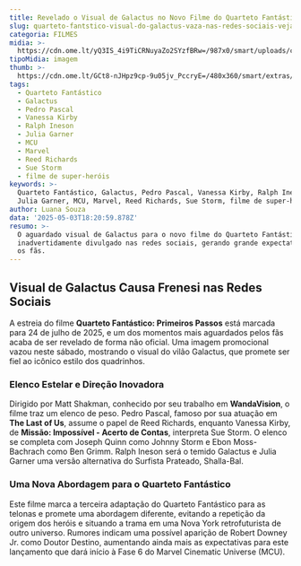 ```yaml
---
title: Revelado o Visual de Galactus no Novo Filme do Quarteto Fantástico
slug: quarteto-fantstico-visual-do-galactus-vaza-nas-redes-sociais-veja
categoria: FILMES
midia: >-
  https://cdn.ome.lt/yQ3IS_4i9TiCRNuyaZo2SYzfBRw=/987x0/smart/uploads/conteudo/fotos/quartetofantasticovariante2025_Y4L5AOw.jpg
tipoMidia: imagem
thumb: >-
  https://cdn.ome.lt/GCt8-nJHpz9cp-9u05jv_PccryE=/480x360/smart/extras/conteudos/quartetofantasticovariante2025_TRBmstu.jpg
tags:
  - Quarteto Fantástico
  - Galactus
  - Pedro Pascal
  - Vanessa Kirby
  - Ralph Ineson
  - Julia Garner
  - MCU
  - Marvel
  - Reed Richards
  - Sue Storm
  - filme de super-heróis
keywords: >-
  Quarteto Fantástico, Galactus, Pedro Pascal, Vanessa Kirby, Ralph Ineson,
  Julia Garner, MCU, Marvel, Reed Richards, Sue Storm, filme de super-heróis
author: Luana Souza
data: '2025-05-03T18:20:59.878Z'
resumo: >-
  O aguardado visual de Galactus para o novo filme do Quarteto Fantástico foi
  inadvertidamente divulgado nas redes sociais, gerando grande expectativa entre
  os fãs.
---
```


## Visual de Galactus Causa Frenesi nas Redes Sociais

<blockquote class="twitter-tweet"><a href="https://twitter.com/user/status/1918490473246933141"></a></blockquote>

A estreia do filme **Quarteto Fantástico: Primeiros Passos** está marcada para 24 de julho de 2025, e um dos momentos mais aguardados pelos fãs acaba de ser revelado de forma não oficial. Uma imagem promocional vazou neste sábado, mostrando o visual do vilão Galactus, que promete ser fiel ao icônico estilo dos quadrinhos.

### Elenco Estelar e Direção Inovadora

Dirigido por Matt Shakman, conhecido por seu trabalho em **WandaVision**, o filme traz um elenco de peso. Pedro Pascal, famoso por sua atuação em **The Last of Us**, assume o papel de Reed Richards, enquanto Vanessa Kirby, de **Missão: Impossível - Acerto de Contas**, interpreta Sue Storm. O elenco se completa com Joseph Quinn como Johnny Storm e Ebon Moss-Bachrach como Ben Grimm. Ralph Ineson será o temido Galactus e Julia Garner uma versão alternativa do Surfista Prateado, Shalla-Bal.

### Uma Nova Abordagem para o Quarteto Fantástico

Este filme marca a terceira adaptação do Quarteto Fantástico para as telonas e promete uma abordagem diferente, evitando a repetição da origem dos heróis e situando a trama em uma Nova York retrofuturista de outro universo. Rumores indicam uma possível aparição de Robert Downey Jr. como Doutor Destino, aumentando ainda mais as expectativas para este lançamento que dará início à Fase 6 do Marvel Cinematic Universe (MCU).

